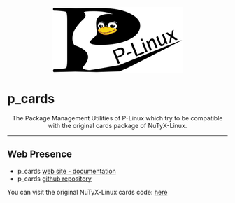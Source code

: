 <div align="center">
    <a href="https://github.com/P-Linux/">
        <img src="images/p-linux-logo.png" alt="P-Linux LOGO" title="The P-Linux Organization.">
    </a>
</div>


# p_cards

<p align="center">The Package Management Utilities of P-Linux which try to be compatible with the original cards package 
of NuTyX-Linux.</p>


---


## Web Presence

* p_cards [web site - documentation](https://p-linux.github.io/p_cards/)
* p_cards [github repository](https://github.com/P-Linux/p_cards/)

You can visit the original NuTyX-Linux cards code: [here](https://github.com/NuTyX/cards)
